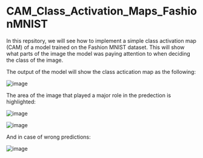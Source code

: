 # CAM_Class_Activation_Maps_FashionMNIST
In this repsitory, we will see how to implement a simple class activation map (CAM) of a model trained on the Fashion MNIST dataset. This will show what parts of the image the model was paying attention to when deciding the class of the image.


The output of the model will show the class actication map as the following:

![image](https://user-images.githubusercontent.com/64538407/112596133-72222180-8e1c-11eb-8c80-de907144bfb4.png)

The area of the image that played a major role in the predection is highlighted:

![image](https://user-images.githubusercontent.com/64538407/112596220-8e25c300-8e1c-11eb-97ce-10317af8678a.png)

![image](https://user-images.githubusercontent.com/64538407/112596236-95e56780-8e1c-11eb-8504-7fcdbf44b178.png)

And in case of wrong predictions:


![image](https://user-images.githubusercontent.com/64538407/112596376-c7f6c980-8e1c-11eb-8897-6f87f672e7cc.png)
